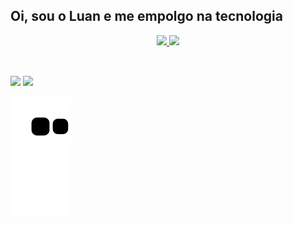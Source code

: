 ## Oi, sou o Luan e me empolgo na tecnologia
<div align="center">
  <a href="https://github.com/LuckyoCommunist">
  <img height="180em" src="https://github-readme-stats.vercel.app/api?username=LuckyoCommunist&show_icons=true&theme=dark&include_all_commits=true&count_private=true"/>
  <img height="180em" src="https://github-readme-stats.vercel.app/api/top-langs/?username=LuckyoCommunist&layout=compact&langs_count=7&theme=dark"/>
</div>
<div style="display: inline_block"><br>

</div>
  
  ##
 
<div> 
 	<a href="https://www.twitch.tv/diluckyo" target="_blank"><img src="https://img.shields.io/badge/Twitch-9146FF?style=for-the-badge&logo=twitch&logoColor=white" target="_blank"></a>
 <a href="https://discord.gg/vBNmfZfggk" target="_blank"><img src="https://img.shields.io/badge/Discord-7289DA?style=for-the-badge&logo=discord&logoColor=white" target="_blank"></a> 
 
  ![Snake animation](https://github.com/rafaballerini/rafaballerini/blob/output/github-contribution-grid-snake.svg)
 
</div>
